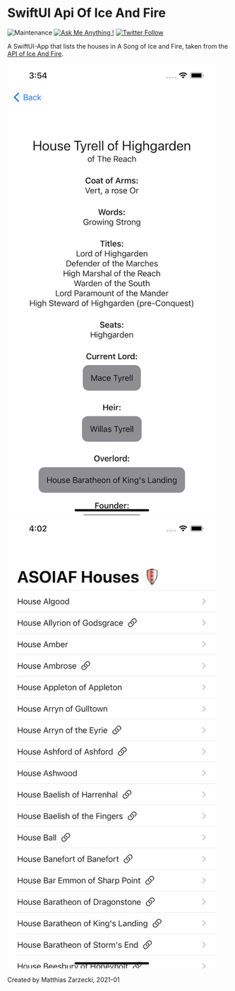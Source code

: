 # SwiftUI Api Of Ice And Fire

![Maintenance](https://img.shields.io/badge/Maintained%3F-yes-green.svg) [![Ask Me Anything !](https://img.shields.io/badge/Ask%20me-anything-1abc9c.svg)](http://www.matthiaszarzecki.com) [![Twitter Follow](https://img.shields.io/twitter/follow/matthias_code.svg?style=social&label=Follow)](https://twitter.com/matthias_code)

A SwiftUI-App that lists the houses in A Song of Ice and Fire, taken from the [API of Ice And Fire](https://anapioficeandfire.com/).

![screenshot](media/screenshot_01.png)
![screenshot](media/screenshot_02.png)

Created by Matthias Zarzecki, 2021-01
